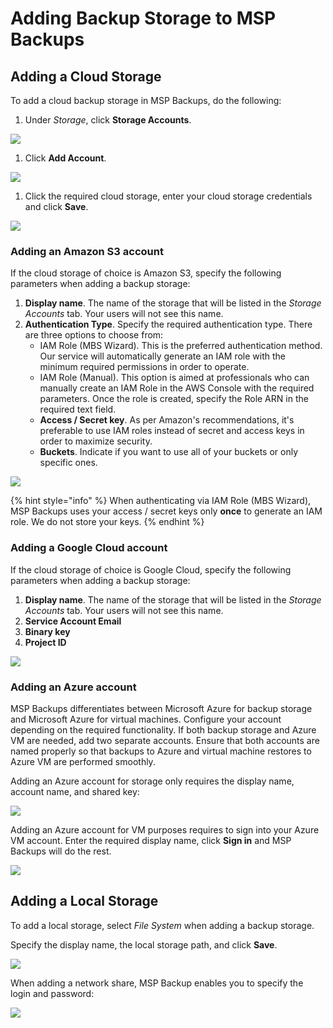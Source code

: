 # Adding Backup Storage to MSP Backups

## Adding a Cloud Storage

To add a cloud backup storage in MSP Backups, do the following:

1. Under _Storage_, click **Storage Accounts**.

![](https://github.com/rzakiev/documentation/tree/825c2f64ff90af49b1daa32930a61d866bc1dc67/.gitbook/assets/screenshot-2018-06-20-at-16.33.48.png)

1. Click **Add Account**.

![](https://github.com/rzakiev/documentation/tree/825c2f64ff90af49b1daa32930a61d866bc1dc67/.gitbook/assets/screenshot-2018-06-20-at-16.34.59.png)

1. Click the required cloud storage, enter your cloud storage credentials and click **Save**.  

![](https://github.com/rzakiev/documentation/tree/825c2f64ff90af49b1daa32930a61d866bc1dc67/.gitbook/assets/screenshot-2018-06-20-at-16.40.21.png)

### Adding an Amazon S3 account

If the cloud storage of choice is Amazon S3, specify the following parameters when adding a backup storage:

1. **Display name**. The name of the storage that will be listed in the _Storage Accounts_ tab. Your users will not see this name.
2. **Authentication Type**. Specify the required authentication type. There are three options to choose from:
   * IAM Role \(MBS Wizard\). This is the preferred authentication method. Our service will automatically generate an IAM role with the minimum required permissions in order to operate.
   * IAM Role \(Manual\). This option is aimed at professionals who can manually create an IAM Role in the AWS Console with the required parameters. Once the role is created, specify the Role ARN in the required text field.
   * **Access / Secret key**. As per Amazon's recommendations, it's preferable to use IAM roles instead of secret and access keys in order to maximize security.
   * **Buckets**. Indicate if you want to use all of your buckets or only specific ones.

![](https://github.com/rzakiev/documentation/tree/825c2f64ff90af49b1daa32930a61d866bc1dc67/.gitbook/assets/screenshot-2018-06-20-at-16.55.01.png)

{% hint style="info" %}
When authenticating via IAM Role \(MBS Wizard\), MSP Backups uses your access / secret keys only **once** to generate an IAM role. We do not store your keys.
{% endhint %}

### Adding a Google Cloud account

If the cloud storage of choice is Google Cloud, specify the following parameters when adding a backup storage:

1. **Display name**. The name of the storage that will be listed in the _Storage Accounts_ tab. Your users will not see this name.
2. **Service Account Email**
3. **Binary key**
4. **Project ID**

![](https://github.com/rzakiev/documentation/tree/825c2f64ff90af49b1daa32930a61d866bc1dc67/.gitbook/assets/screenshot-2018-06-20-at-18.12.13.png)

### Adding an Azure account

MSP Backups differentiates between Microsoft Azure for backup storage and Microsoft Azure for virtual machines. Configure your account depending on the required functionality. If both backup storage and Azure VM are needed, add two separate accounts. Ensure that both accounts are named properly so that backups to Azure and virtual machine restores to Azure VM are performed smoothly.

Adding an Azure account for storage only requires the display name, account name, and shared key:

![](https://github.com/rzakiev/documentation/tree/825c2f64ff90af49b1daa32930a61d866bc1dc67/.gitbook/assets/screenshot-2018-06-20-at-18.34.30.png)

Adding an Azure account for VM purposes requires to sign into your Azure VM account. Enter the required display name, click **Sign in** and MSP Backups will do the rest.

![](https://github.com/rzakiev/documentation/tree/825c2f64ff90af49b1daa32930a61d866bc1dc67/.gitbook/assets/screenshot-2018-06-20-at-18.40.22.png)

## Adding a Local Storage

To add a local storage, select _File System_ when adding a backup storage.

Specify the display name, the local storage path, and click **Save**.

![](https://github.com/rzakiev/documentation/tree/825c2f64ff90af49b1daa32930a61d866bc1dc67/.gitbook/assets/screenshot-2018-06-20-at-18.50.14.png)

When adding a network share, MSP Backup enables you to specify the login and password:

![](https://github.com/rzakiev/documentation/tree/825c2f64ff90af49b1daa32930a61d866bc1dc67/.gitbook/assets/screenshot-2018-06-20-at-18.50.39.png)

